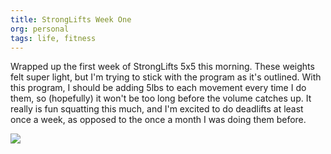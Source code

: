 ```yaml
---
title: StrongLifts Week One
org: personal
tags: life, fitness
---
```


Wrapped up the first week of StrongLifts 5x5 this morning. These weights felt
super light, but I'm trying to stick with the program as it's outlined. With
this program, I should be adding 5lbs to each movement every time I do them,
so (hopefully) it won't be too long before the volume catches up. It really is
fun squatting this much, and I'm excited to do deadlifts at least once a week,
as opposed to the once a month I was doing them before.

![](/images/StrongLifts/week-1.jpg)
